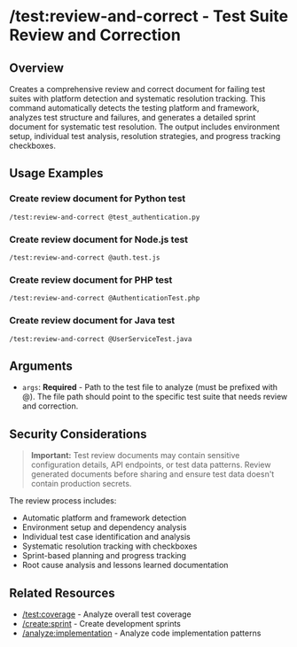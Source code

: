 # /test:review-and-correct - Test Suite Review and Correction

## Overview

Creates a comprehensive review and correct document for failing test suites with platform detection and systematic resolution tracking. This command automatically detects the testing platform and framework, analyzes test structure and failures, and generates a detailed sprint document for systematic test resolution. The output includes environment setup, individual test analysis, resolution strategies, and progress tracking checkboxes.

## Usage Examples

### Create review document for Python test
```qwen
/test:review-and-correct @test_authentication.py
```

### Create review document for Node.js test
```qwen
/test:review-and-correct @auth.test.js
```

### Create review document for PHP test
```qwen
/test:review-and-correct @AuthenticationTest.php
```

### Create review document for Java test
```qwen
/test:review-and-correct @UserServiceTest.java
```

## Arguments

- `args`: **Required** - Path to the test file to analyze (must be prefixed with @). The file path should point to the specific test suite that needs review and correction.

## Security Considerations

> **Important:** Test review documents may contain sensitive configuration details, API endpoints, or test data patterns. Review generated documents before sharing and ensure test data doesn't contain production secrets.

The review process includes:
- Automatic platform and framework detection
- Environment setup and dependency analysis
- Individual test case identification and analysis
- Systematic resolution tracking with checkboxes
- Sprint-based planning and progress tracking
- Root cause analysis and lessons learned documentation

## Related Resources

- [/test:coverage](coverage.md) - Analyze overall test coverage
- [/create:sprint](../create/sprint.md) - Create development sprints
- [/analyze:implementation](../analyze/implementation.md) - Analyze code implementation patterns